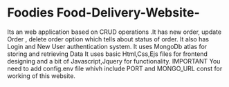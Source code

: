 # Foodies Food-Delivery-Website-
Its an web application based on CRUD operations .It has new order, update Order , delete order option which tells about status of order. It also has Login and New User authentication system.
It uses MongoDb atlas for storing and retrieving Data
It uses basic Html,Css,Ejs files for frontend designing and a bit of Javascript,Jquery for functionality.
IMPORTANT You need to add config.env file whivh include PORT and MONGO_URL const for working of this website.
